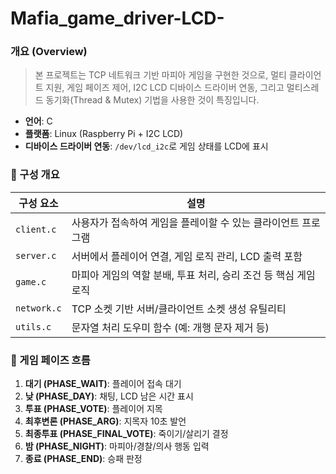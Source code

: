 # Mafia_game_driver-LCD-


### 개요 (Overview)

> 본 프로젝트는 TCP 네트워크 기반 마피아 게임을 구현한 것으로, 멀티 클라이언트 지원, 게임 페이즈 제어, I2C LCD 디바이스 드라이버 연동, 그리고 멀티스레드 동기화(Thread & Mutex) 기법을 사용한 것이 특징입니다.
> 
- **언어**: C
- **플랫폼**: Linux (Raspberry Pi + I2C LCD)
- **디바이스 드라이버 연동**: `/dev/lcd_i2c`로 게임 상태를 LCD에 표시

### 🔧 구성 개요

| 구성 요소 | 설명 |
| --- | --- |
| `client.c` | 사용자가 접속하여 게임을 플레이할 수 있는 클라이언트 프로그램 |
| `server.c` | 서버에서 플레이어 연결, 게임 로직 관리, LCD 출력 포함 |
| `game.c` | 마피아 게임의 역할 분배, 투표 처리, 승리 조건 등 핵심 게임 로직 |
| `network.c` | TCP 소켓 기반 서버/클라이언트 소켓 생성 유틸리티 |
| `utils.c` | 문자열 처리 도우미 함수 (예: 개행 문자 제거 등) |


### 🔄 게임 페이즈 흐름

1. **대기 (PHASE_WAIT)**: 플레이어 접속 대기
2. **낮 (PHASE_DAY)**: 채팅, LCD 남은 시간 표시
3. **투표 (PHASE_VOTE)**: 플레이어 지목
4. **최후변론 (PHASE_ARG)**: 지목자 10초 발언
5. **최종투표 (PHASE_FINAL_VOTE)**: 죽이기/살리기 결정
6. **밤 (PHASE_NIGHT)**: 마피아/경찰/의사 행동 입력
7. **종료 (PHASE_END)**: 승패 판정
